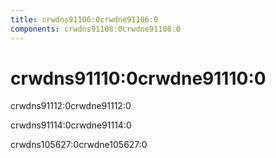 ```yaml
---
title: crwdns91106:0crwdne91106:0
components: crwdns91108:0crwdne91108:0
---
```


# crwdns91110:0crwdne91110:0

<p class="description">crwdns91112:0crwdne91112:0 </p>

crwdns91114:0crwdne91114:0

crwdns105627:0crwdne105627:0